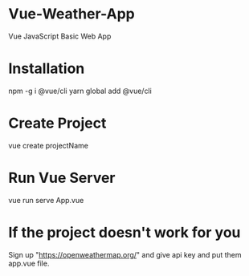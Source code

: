 # Vue-Weather-App
Vue JavaScript Basic Web App

# Installation
npm -g i @vue/cli
yarn global add @vue/cli

# Create Project
vue create projectName

# Run Vue Server
vue run serve App.vue

# If the project doesn't work for you
Sign up "https://openweathermap.org/" and give api key and put them app.vue file.

